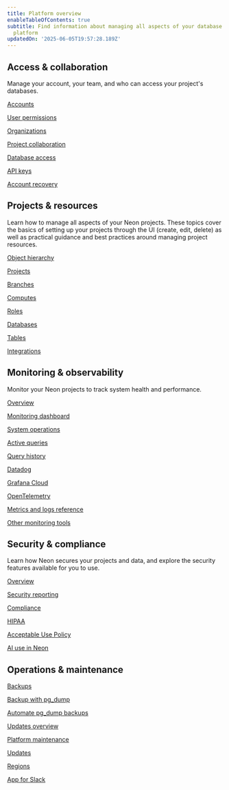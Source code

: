 ```yaml
---
title: Platform overview
enableTableOfContents: true
subtitle: Find information about managing all aspects of your database using the Neon
  platform
updatedOn: '2025-06-05T19:57:28.189Z'
---
```


## Access & collaboration

Manage your account, your team, and who can access your project's databases.

<DetailIconCards>

<a href="/docs/manage/accounts" description="About Neon account types" icon="user">Accounts</a>

<a href="/docs/manage/user-permissions" description="Manage user permissions and access levels" icon="user">User permissions</a>

<a href="/docs/manage/organizations" description="Build your team in Neon" icon="handshake">Organizations</a>

<a href="/docs/guides/project-collaboration-guide" description="Collaborate on your projects with other users" icon="import">Project collaboration</a>

<a href="/docs/manage/database-access" description="Learn how to manage user access to your databases using roles" icon="database">Database access</a>

<a href="/docs/manage/api-keys" description="Generate and manage API keys" icon="network">API keys</a>

<a href="/docs/manage/account-recovery" description="Recover your account and reset your password" icon="user">Account recovery</a>

</DetailIconCards>

## Projects & resources

Learn how to manage all aspects of your Neon projects. These topics cover the basics of setting up your projects through the UI (create, edit, delete) as well as practical guidance and best practices around managing project resources.

<DetailIconCards>

<a href="/docs/manage/overview" description="Learn about the Neon project and all its resources" icon="filter">Object hierarchy</a>

<a href="/docs/manage/projects" description="Create and manage projects in Neon" icon="ladder">Projects</a>

<a href="/docs/manage/branches" description="Learn about database branching in Neon" icon="branching">Branches</a>

<a href="/docs/manage/computes" description="Configure and optimimze compute resources for your Neon projects" icon="laptop">Computes</a>

<a href="/docs/manage/roles" description="Manage roles within projects and assign permissions" icon="user">Roles</a>

<a href="/docs/manage/databases" description="Manage your database from the Console, CLI, or API" icon="database">Databases</a>

<a href="/docs/guides/tables" description="Use the Tables page to easily view, edit, and manage your database entries" icon="data">Tables</a>

<a href="/docs/manage/integrations" description="Manage third-party integrations with your Neon project" icon="handshake">Integrations</a>

</DetailIconCards>

## Monitoring & observability

Monitor your Neon projects to track system health and performance.

<DetailIconCards>

<a href="/docs/introduction/monitoring" description="Learn about monitoring resources and metrics in Neon" icon="research">Overview</a>

<a href="/docs/introduction/monitoring-page" description="Dashboard graphs for monitoring system and database metrics" icon="gui">Monitoring dashboard</a>

<a href="/docs/manage/operations" description="Track actions taken by the control plane on project resources" icon="chart-bar">System operations</a>

<a href="/docs/introduction/monitor-active-queries" description="View and analyze running queries in your database" icon="import">Active queries</a>

<a href="/docs/introduction/monitor-query-history" description="View and analyze query history for your Neon database" icon="research">Query history</a>

<a href="/docs/guides/datadog" description="Monitor your database with Datadog" icon="import">Datadog</a>

<a href="/docs/guides/grafana-cloud" description="Monitor your database with Grafana Cloud" icon="import">Grafana Cloud</a>

<a href="/docs/guides/opentelemetry" description="Monitor your database with OpenTelemetry" icon="import">OpenTelemetry</a>

<a href="/docs/reference/metrics-logs" description="Metrics and logs reference for monitoring" icon="research">Metrics and logs reference</a>

<a href="/docs/introduction/monitor-external-tools" description="Monitor your database with other external tools" icon="import">Other monitoring tools</a>

</DetailIconCards>

## Security & compliance

Learn how Neon secures your projects and data, and explore the security features available for you to use.

<DetailIconCards>

<a href="/docs/security/security-overview" description="Overview of Neon's security features" icon="privacy">Overview</a>

<a href="/docs/security/security-reporting" description="Report security vulnerabilities and incidents" icon="respond-arrow">Security reporting</a>

<a href="/docs/security/compliance" description="Learn how Neon complies with various standards" icon="check">Compliance</a>

<a href="/docs/security/hipaa" description="HIPAA compliance with Neon" icon="privacy">HIPAA</a>

<a href="/docs/security/acceptable-use-policy" description="Read about Neon's acceptable use policies" icon="privacy">Acceptable Use Policy</a>

<a href="/docs/security/ai-use-in-neon" description="Learn about how AI is used in Neon" icon="openai">AI use in Neon</a>

</DetailIconCards>

## Operations & maintenance

<DetailIconCards>

<a href="/docs/manage/backups" description="An overview of backup strategies for Neon Postgres" icon="database">Backups</a>

<a href="/docs/manage/backup-pg-dump" description="Learn how to create a backup of your Neon database using pg_dump" icon="database">Backup with pg_dump</a>

<a href="/docs/manage/backup-pg-dump-automate" description="Automate backups of your Neon database to S3 with pg_dump and GitHub Actions" icon="stopwatch">Automate pg_dump backups</a>

<a href="/docs/manage/maintenance-updates-overview" description="Overview of Neon platform maintenance and compute updates" icon="research">Updates overview</a>

<a href="/docs/manage/platform-maintenance" description="Find out how Neon manages essential platform maintenance and critical security updates" icon="gui">Platform maintenance</a>

<a href="/docs/manage/updates" description="Learn about updates for Neon computes and Postgres" icon="import">Updates</a>

<a href="/docs/introduction/regions" description="Learn about Neon regions and availability" icon="globe">Regions</a>

<a href="/docs/manage/slack-app" description="Integrate Neon with Slack for team notifications" icon="handshake">App for Slack</a>

</DetailIconCards>
